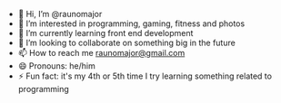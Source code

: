 - 👋 Hi, I’m @raunomajor
- 👀 I’m interested in programming, gaming, fitness and photos
- 🌱 I’m currently learning front end development
- 💞️ I’m looking to collaborate on something big in the future
- 📫 How to reach me raunomajor@gmail.com
- 😄 Pronouns: he/him
- ⚡ Fun fact: it's my 4th or 5th time I try learning something related to programming

<!---
raunomajor/raunomajor is a ✨ special ✨ repository because its `README.md` (this file) appears on your GitHub profile.
You can click the Preview link to take a look at your changes.
--->
